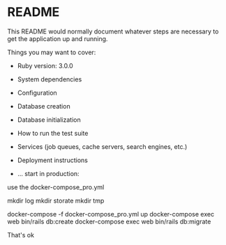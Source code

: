 # README

This README would normally document whatever steps are necessary to get the
application up and running.

Things you may want to cover:

* Ruby version: 3.0.0

* System dependencies

* Configuration

* Database creation

* Database initialization

* How to run the test suite

* Services (job queues, cache servers, search engines, etc.)

* Deployment instructions

* ...
start in production:

use the docker-compose_pro.yml

mkdir log
mkdir storate
mkdir tmp

docker-compose -f docker-compose_pro.yml up
docker-compose exec web bin/rails db:create
docker-compose exec web bin/rails db:migrate

That's ok

